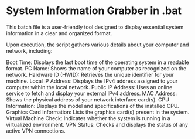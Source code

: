 # System Information Grabber in .bat
This batch file is a user-friendly tool designed to display essential system information in a clear and organized format. 

Upon execution, the script gathers various details about your computer and network, including:

Boot Time: Displays the last boot time of the operating system in a readable format.
PC Name: Shows the name of your computer as recognized on the network.
Hardware ID (HWID): Retrieves the unique identifier for your machine.
Local IP Address: Displays the IPv4 address assigned to your computer within the local network.
Public IP Address: Uses an online service to fetch and display your external IPv4 address.
MAC Address: Shows the physical address of your network interface card(s).
CPU Information: Displays the model and specifications of the installed CPU.
Graphics Card Information: Lists the graphics card(s) present in the system.
Virtual Machine Check: Indicates whether the system is running in a virtualized environment.
VPN Status: Checks and displays the status of any active VPN connections.
